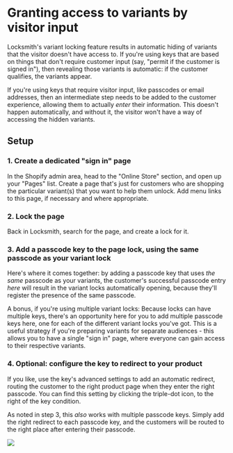 # Granting access to variants by visitor input

Locksmith's variant locking feature results in automatic hiding of variants that the visitor doesn't have access to. If you're using keys that are based on things that don't require customer input (say, "permit if the customer is signed in"), then revealing those variants is automatic: if the customer qualifies, the variants appear.

If you're using keys that require visitor input, like passcodes or email addresses, then an intermediate step needs to be added to the customer experience, allowing them to actually _enter_ their information. This doesn't happen automatically, and without it, the visitor won't have a way of accessing the hidden variants.

## Setup

### 1. Create a dedicated "sign in" page

In the Shopify admin area, head to the "Online Store" section, and open up your "Pages" list. Create a page that's just for customers who are shopping the particular variant(s) that you want to help them unlock. Add menu links to this page, if necessary and where appropriate.

### 2. Lock the page

Back in Locksmith, search for the page, and create a lock for it.

### 3. Add a passcode key to the page lock, using the same passcode as your variant lock

Here's where it comes together: by adding a passcode key that uses _the same_ passcode as your variants, the customer's successful passcode entry _here_ will result in the variant locks automatically opening, because they'll register the presence of the same passcode.

A bonus, if you're using multiple variant locks: Because locks can have multiple keys, there's an opportunity here for you to add multiple passcode keys here, one for each of the different variant locks you've got. This is a useful strategy if you're preparing variants for separate audiences - this allows you to have a single "sign in" page, where everyone can gain access to their respective variants.

### 4. Optional: configure the key to redirect to your product

If you like, use the key's advanced settings to add an automatic redirect, routing the customer to the right product page when they enter the right passcode. You can find this setting by clicking the triple-dot icon, to the right of the key condition.

As noted in step 3, this _also_ works with multiple passcode keys. Simply add the right redirect to each passcode key, and the customers will be routed to the right place after entering their passcode.

![](https://d33v4339jhl8k0.cloudfront.net/docs/assets/5ddd799f2c7d3a7e9ae472fc/images/5f8a4847cff47e001a58f678/file-1ODFjAHu83.png)
